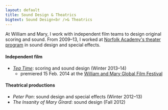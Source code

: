 ```yaml
---
layout: default
title: Sound Design & Theatrics
bigtext: Sound Design<br />& Theatrics
---
```


At William and Mary, I work with independent film teams to design original scoring and sound.
From 2009&ndash;13, I worked at [Norfolk Academy's theater program][NA theater] in sound design and special effects.

[NA theater]: http://www.norfolkacademy.org/podium/default.aspx?t=163976

#### Independent film

- _[Tea Time][]_: scoring and sound design (Winter 2013&ndash;14)
  - premiered 15 Feb. 2014 at the [William and Mary Global Film Festival][GFF]

[Tea Time]: https://www.youtube.com/watch?v=9nlef_4igaU
[GFF]: http://filmfestival.wm.edu/

#### Theatrical productions

- _Peter Pan_: sound design and special effects (Winter 2012&ndash;13)
- _The Insanity of Mary Girard_: sound design (Fall 2012)
